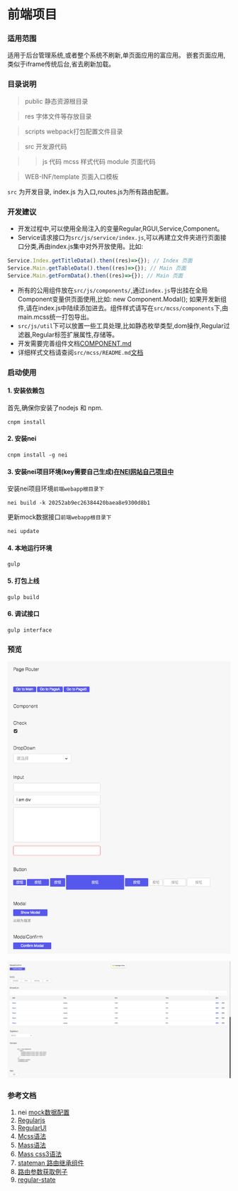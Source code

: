 # 前端项目

### 适用范围
适用于后台管理系统,或者整个系统不刷新,单页面应用的富应用。
嵌套页面应用,类似于iframe传统后台,省去刷新加载。

### 目录说明
> public 静态资源根目录

> res 字体文件等存放目录

> scripts webpack打包配置文件目录

> src 开发源代码

>> js 代码
>> mcss 样式代码
>> module 页面代码

> WEB-INF/template 页面入口模板

`src` 为开发目录, index.js 为入口,routes.js为所有路由配置。

### 开发建议
* 开发过程中,可以使用全局注入的变量Regular,RGUI,Service,Component。
* Service请求接口为`src/js/service/index.js`,可以再建立文件夹进行页面接口分类,再由index.js集中对外开放使用。比如:

```javascript
Service.Index.getTitleData().then((res)=>{}); // Index 页面
Service.Main.getTableData().then((res)=>{}); // Main 页面
Service.Main.getFormData().then((res)=>{}); // Main 页面
```
* 所有的公用组件放在`src/js/components/`,通过`index.js`导出挂在全局Component变量供页面使用,比如: new Component.Modal();
如果开发新组件,请在index.js中陆续添加进去。组件样式请写在`src/mcss/components`下,由main.mcss统一打包导出。
* `src/js/util`下可以放置一些工具处理,比如静态枚举类型,dom操作,Regular过滤器,Regular标签扩展属性,存储等。
* 开发需要完善组件文档[COMPONENT.md](COMPONENT.md)
* 详细样式文档请查阅`src/mcss/README.md`[文档](src/mcss/README.md)

### 启动使用

#### 1. 安装依赖包
首先,确保你安装了nodejs 和 npm.
```shell
cnpm install
```

#### 2. 安装nei
```shell
cnpm install -g nei
```

#### 3. 安装nei项目环境(key需要自己生成)[在NEI网站自己项目中](https://nei.netease.com/)
安装nei项目环境`前端webapp根目录下`
```shell
nei build -k 20252ab9ec26384420baea8e9300d8b1
```
更新mock数据接口`前端webapp根目录下`
```shell
nei update
```

#### 4. 本地运行环境
```shell
gulp
```

#### 5. 打包上线
```shell
gulp build
```

#### 6. 调试接口
```shell
gulp interface
```

### 预览
![demo](res/demo.png)

![demo1](res/demo1.png)

### 参考文档

1. nei [mock数据配置](https://nei.netease.com)
2. [Regularjs](http://regularjs.github.io/guide/zh/intro/README.html)
3. [RegularUI](https://regular-ui.github.io/start/quickstart.html)
4. [Mcss语法](https://github.com/leeluolee/mcss)
5. [Mass语法](https://github.com/leeluolee/mass)
6. [Mass css3语法](https://github.com/leeluolee/mass/blob/master/mass/css3.mcss)
7. [stateman 路由继承组件](http://leeluolee.github.io/stateman/?API-zh#stateman-api-reference-about-routing-routing-params)
8. [路由参数获取例子](https://github.com/regularjs/example/blob/master/spa/app/script/module/blog.edit.js)
9. [regular-state](http://regularjs.github.io/regular-state/docs/core/option.html)


